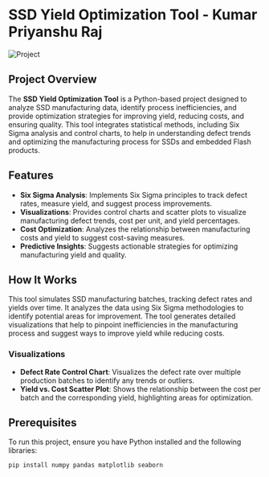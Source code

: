 # SSD Yield Optimization Tool - Kumar Priyanshu Raj

![Project](https://img.shields.io/badge/Status-Completed-brightgreen.svg)

## Project Overview

The **SSD Yield Optimization Tool** is a Python-based project designed to analyze SSD manufacturing data, identify process inefficiencies, and provide optimization strategies for improving yield, reducing costs, and ensuring quality. This tool integrates statistical methods, including Six Sigma analysis and control charts, to help in understanding defect trends and optimizing the manufacturing process for SSDs and embedded Flash products.

## Features

- **Six Sigma Analysis**: Implements Six Sigma principles to track defect rates, measure yield, and suggest process improvements.
- **Visualizations**: Provides control charts and scatter plots to visualize manufacturing defect trends, cost per unit, and yield percentages.
- **Cost Optimization**: Analyzes the relationship between manufacturing costs and yield to suggest cost-saving measures.
- **Predictive Insights**: Suggests actionable strategies for optimizing manufacturing yield and quality.

## How It Works

This tool simulates SSD manufacturing batches, tracking defect rates and yields over time. It analyzes the data using Six Sigma methodologies to identify potential areas for improvement. The tool generates detailed visualizations that help to pinpoint inefficiencies in the manufacturing process and suggest ways to improve yield while reducing costs.

### Visualizations

- **Defect Rate Control Chart**: Visualizes the defect rate over multiple production batches to identify any trends or outliers.
- **Yield vs. Cost Scatter Plot**: Shows the relationship between the cost per batch and the corresponding yield, highlighting areas for optimization.

## Prerequisites

To run this project, ensure you have Python installed and the following libraries:

```bash
pip install numpy pandas matplotlib seaborn
